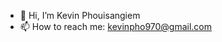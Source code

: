 - 👋 Hi, I’m Kevin Phouisangiem
- 📫 How to reach me: kevinpho970@gmail.com


<!---
kevinphoui/kevinphoui is a ✨ special ✨ repository because its `README.md` (this file) appears on your GitHub profile.
You can click the Preview link to take a look at your changes.
--->
